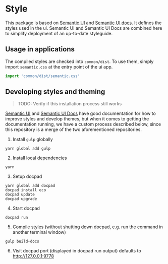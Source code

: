 # Style

This package is based on
[Semantic UI](https://github.com/Semantic-Org/Semantic-UI) and
[Semantic UI docs](https://github.com/Semantic-Org/Semantic-UI-Docs). It defines
the styles used in the ui. Semantic UI and Semantic UI Docs are combined here to
simplify deployment of an up-to-date styleguide.

## Usage in applications

The compiled styles are checked into `common/dist`. To use them, simply import
`semantic.css` at the entry point of the ui app.

```js
import 'common/dist/semantic.css'
```

## Developing styles and theming

> TODO: Verify if this installation process still works

[Semantic UI](https://github.com/Semantic-Org/Semantic-UI) and
[Semantic UI Docs](https://github.com/Semantic-Org/Semantic-UI-Docs) have good
documentation for how to improve styles and develop themes, but when it comes to
getting the documentation running, we have a custom process described below,
since this repository is a merge of the two aforementioned repositories.

1. Install `gulp` globally

```
yarn global add gulp
```

2. Install local dependencies

```
yarn
```

3. Setup docpad

```
yarn global add docpad
docpad install eco
docpad update
docpad upgrade
```

4. Start docpad

```
docpad run
```

5. Compile styles (without shutting down docpad, e.g. run the command in another
   terminal window)

```
gulp build-docs
```

6. Visit docpad port (displayed in docpad run output) defaults to
   http://127.0.0.1:9778
